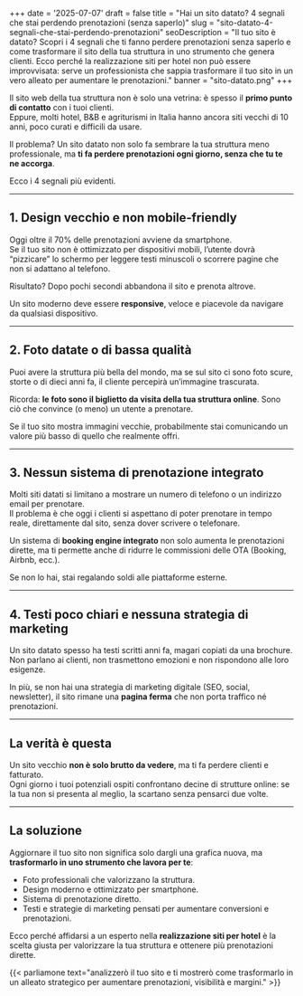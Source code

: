+++
date = '2025-07-07'
draft = false
title = "Hai un sito datato? 4 segnali che stai perdendo prenotazioni (senza saperlo)"
slug = "sito-datato-4-segnali-che-stai-perdendo-prenotazioni"
seoDescription = "Il tuo sito è datato? Scopri i 4 segnali che ti fanno perdere prenotazioni senza saperlo e come trasformare il sito della tua struttura in uno strumento che genera clienti. Ecco perché la realizzazione siti per hotel non può essere improvvisata: serve un professionista che sappia trasformare il tuo sito in un vero alleato per aumentare le prenotazioni."
banner = "sito-datato.png"
+++

Il sito web della tua struttura non è solo una vetrina: è spesso il **primo punto di contatto** con i tuoi clienti.  
Eppure, molti hotel, B&B e agriturismi in Italia hanno ancora siti vecchi di 10 anni, poco curati e difficili da usare.

Il problema? Un sito datato non solo fa sembrare la tua struttura meno professionale, ma **ti fa perdere prenotazioni ogni giorno, senza che tu te ne accorga**.

Ecco i 4 segnali più evidenti.

---

## 1. Design vecchio e non mobile-friendly

Oggi oltre il 70% delle prenotazioni avviene da smartphone.  
Se il tuo sito non è ottimizzato per dispositivi mobili, l’utente dovrà “pizzicare” lo schermo per leggere testi minuscoli o scorrere pagine che non si adattano al telefono.

Risultato? Dopo pochi secondi abbandona il sito e prenota altrove.

Un sito moderno deve essere **responsive**, veloce e piacevole da navigare da qualsiasi dispositivo.

---

## 2. Foto datate o di bassa qualità

Puoi avere la struttura più bella del mondo, ma se sul sito ci sono foto scure, storte o di dieci anni fa, il cliente percepirà un’immagine trascurata.

Ricorda: **le foto sono il biglietto da visita della tua struttura online**. Sono ciò che convince (o meno) un utente a prenotare.

Se il tuo sito mostra immagini vecchie, probabilmente stai comunicando un valore più basso di quello che realmente offri.

---

## 3. Nessun sistema di prenotazione integrato

Molti siti datati si limitano a mostrare un numero di telefono o un indirizzo email per prenotare.  
Il problema è che oggi i clienti si aspettano di poter prenotare in tempo reale, direttamente dal sito, senza dover scrivere o telefonare.

Un sistema di **booking engine integrato** non solo aumenta le prenotazioni dirette, ma ti permette anche di ridurre le commissioni delle OTA (Booking, Airbnb, ecc.).

Se non lo hai, stai regalando soldi alle piattaforme esterne.

---

## 4. Testi poco chiari e nessuna strategia di marketing

Un sito datato spesso ha testi scritti anni fa, magari copiati da una brochure.  
Non parlano ai clienti, non trasmettono emozioni e non rispondono alle loro esigenze.

In più, se non hai una strategia di marketing digitale (SEO, social, newsletter), il sito rimane una **pagina ferma** che non porta traffico né prenotazioni.

---

## La verità è questa

Un sito vecchio **non è solo brutto da vedere**, ma ti fa perdere clienti e fatturato.  
Ogni giorno i tuoi potenziali ospiti confrontano decine di strutture online: se la tua non si presenta al meglio, la scartano senza pensarci due volte.

---

## La soluzione

Aggiornare il tuo sito non significa solo dargli una grafica nuova, ma **trasformarlo in uno strumento che lavora per te**:

- Foto professionali che valorizzano la struttura.
- Design moderno e ottimizzato per smartphone.
- Sistema di prenotazione diretto.
- Testi e strategie di marketing pensati per aumentare conversioni e prenotazioni.

Ecco perché affidarsi a un esperto nella **realizzazione siti per hotel** è la scelta giusta per valorizzare la tua struttura e ottenere più prenotazioni dirette.

{{< parliamone text="analizzerò il tuo sito e ti mostrerò come trasformarlo in un alleato strategico per aumentare prenotazioni, visibilità e margini." >}}